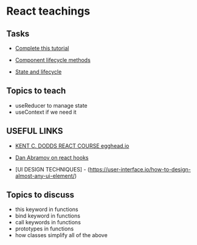 # React teachings

## Tasks

- [ Complete this tutorial ](https://reactjs.org/tutorial/tutorial.html)

- [ Component lifecycle methods ](https://reactjs.org/docs/react-component.html)

- [State and lifecycle](https://reactjs.org/docs/state-and-lifecycle.html)

## Topics to teach

- useReducer to manage state
- useContext if we need it

## USEFUL LINKS
- [KENT C. DODDS REACT COURSE egghead.io](https://egghead.io/courses/the-beginner-s-guide-to-react)

- [Dan Abramov on react hooks](https://www.youtube.com/watch?v=dpw9EHDh2bM&ab_channel=ReactConf)

- [UI DESIGN TECHNIQUES] - (https://user-interface.io/how-to-design-almost-any-ui-element/)
## Topics to discuss

- this keyword in functions
- bind keyword in functions
- call keywords in functions
- prototypes in functions
- how classes simplify all of the above
